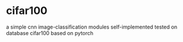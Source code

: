 # cifar100
a simple cnn image-classification modules self-implemented tested on database cifar100 based on pytorch 
